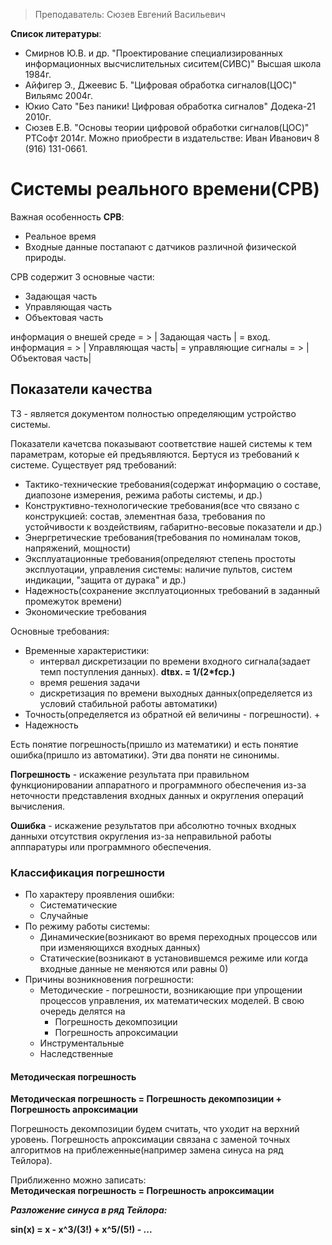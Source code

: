 > Преподаватель: Сюзев Евгений Васильевич

**Список литературы**: 
- Смирнов Ю.В. и др. "Проектирование специализированных информационных высчислительных сиситем(СИВС)" Высшая школа 1984г.
- Айфигер Э., Джеевис Б. "Цифровая обработка сигналов(ЦОС)" Вильямс 2004г.
- Юкио Сато "Без паники! Цифровая обработка сигналов" Додека-21 2010г.
- Сюзев Е.В. "Основы теории цифровой обработки сигналов(ЦОС)" РТСофт 2014г. Можно приобрести в издательстве: Иван Иванович 8 (916) 131-0661.


# Системы реального времени(СРВ)

Важная особенность **СРВ**:
- Реальное время
- Входные данные постапают с датчиков различной физической природы.

СРВ содержит 3 основные части:
- Задающая часть
- Управляющая часть
- Объектовая часть

информация о внешей среде = > | Задающая часть | = вход. информация = > | Управляющая часть| = управляющие сигналы = > | Объектовая часть| 

## Показатели качества

ТЗ - является документом полностью определяющим устройство системы.

Показатели качетсва показывают соответствие нашей системы к тем параметрам, которые ей предъявляются. Бертуся из требований к системе. Существует ряд требований:
- Тактико-технические требования(содержат информацию о составе, диапозоне измерения, режима работы системы, и др.)
- Конструктивно-технологические требования(все что связано с конструкцией: состав, элементная база, требования по устойчивости к воздействиям, габаритно-весовые показатели и др.)
- Энергретические требования(требования по номиналам токов, напряжений, мощности)
- Эксплуатационные требования(определяют степень простоты эксплуотации, управления системы: наличие пультов, систем индикации, "защита от дурака" и др.)
- Надежность(сохранение эксплуатоционных требований в заданный промежуток времени)
- Экономические требования

Основные требования:  
- Временные характеристики: 
    + интервал дискретизации по времени входного сигнала(задает темп поступления данных). **dtвх. = 1/(2\*fср.)**
    + время решения задачи 
    + дискретизация по времени выходных данных(определяется из условий стабильной работы автоматики)
- Точность(определяется из обратной ей величины - погрешности). 
    + 
- Надежность

Есть понятие погрешность(пришло из математики) и есть понятие ошибка(пришло из автоматики). Эти два поняти не синонимы.  

**Погрешность** - искажение результата при правильном функционировании аппаратного и программного обеспечения из-за неточности представления входных данных и округления операций вычисления.

**Ошибка** - искажение результатов при абсолютно точных входных данныхи отсутствия округления из-за неправильной работы апппаратуры или программного обеспечения.

### Классификация погрешности

- По характеру проявления ошибки: 
    + Систематические
    + Случайные
- По режиму работы системы: 
    + Динамические(возникают во время переходных процессов или при изменяющихся входных данных)
    + Статические(возникают в установившемся режиме или когда входные данные не меняются или равны 0)
- Причины возникновения погрешности:
    + Методические - погрешности, возникающие при упрощении процессов управления, их математических моделей. В свою очередь делятся на 
        * Погрешность декомпозиции
        * Погрешность апроксимации
    + Инструментальные
    + Наследственные

#### Методическая погрешность

**Методическая погрешность = Погрешность декомпозиции + Погрешность апроксимации**  

Погрешность декомпозиции будем считать, что уходит на верхний уровень. Погрешность апроксимации связана с заменой точных алгоритмов на приблеженные(например замена синуса на ряд Тейлора).

Приближенно можно записать:  
**Методическая погрешность = Погрешность апроксимации**  

***Разложение синуса в ряд Тейлора:***  
  
**sin(x) = x - x^3/(3!) + x^5/(5!) - ...**